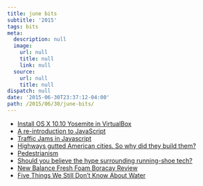 ```yaml
---
title: june bits
subtitle: '2015'
tags: bits
meta:
  description: null
  image:
    url: null
    title: null
    link: null
  source:
    url: null
    title: null
dispatch: null
date: '2015-06-30T23:37:12-04:00'
path: /2015/06/30/june-bits/
---
```

* [Install OS X 10.10 Yosemite in VirtualBox][vb-osx]
* [A re-introduction to JavaScript][jsTutorial]
* [Traffic Jams in Javascript][trafficJam]
* [Highways gutted American cities. So why did they build them?][highways]
* [Pedestrianism][walking]
* [Should you believe the hype surrounding running-shoe tech?][shoeTech]
* [New Balance Fresh Foam Boracay Review][sole]
* [Five Things We Still Don’t Know About Water][water]

[vb-osx]: http://blog.frd.mn/install-os-x-10-10-yosemite-in-virtualbox/
[shoeTech]: http://www.alphr.com/life-culture/1000987/should-you-believe-the-hype-surrounding-running-shoe-tech "No!"
[sole]: http://www.solereview.com/new-balance-fresh-foam-boracay-review/
[jsTutorial]: https://developer.mozilla.org/en-US/docs/Web/JavaScript/A_re-introduction_to_JavaScript
[trafficJam]: http://bit-player.org/2015/traffic-jams-in-javascript
[highways]: https://www.vox.com/2015/5/14/8605917/highways-interstate-cities-history
[walking]: http://www.podiumcafe.com/book-corner/2015/4/16/8428993/pedestrianism-by-matthew-algeo
[water]: http://nautil.us/issue/25/water/five-things-we-still-dont-know-about-water

